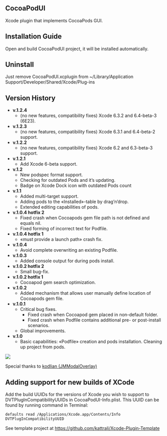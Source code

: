 CocoaPodUI
----------

Xcode plugin that implements CocoaPods GUI.

Installation Guide
------------------

Open and build CocoaPodUI project, it will be installed automatically.

Uninstall
---------
Just remove CocoaPodUI.xcplugin from ~/Library/Application Support/Developer/Shared/Xcode/Plug-ins

Version History
---------------


- **v.1.2.4**
    * (no new features, compatibility fixes) Xcode 6.3.2 and 6.4-beta-3 (6E23).
- **v.1.2.3**
    * (no new features, compatibility fixes) Xcode 6.3.1 and 6.4-beta-2 support.
- **v.1.2.2**
    * (no new features, compatibility fixes) Xcode 6.2 and 6.3-beta-3 support.
- **v.1.2.1**
    * Add Xcode 6-beta support.
- **v.1.2**
    * New podspec format support.
    * Checking for outdated Pods and it’s updating.
    * Badge on Xcode Dock icon with outdated Pods count
- **v.1.1**
    * Added multi-target support.
    * Adding pods to the «Installed»-table by drag’n’drop.
    * Extended editing capabilities of pods.
- **v.1.0.4 hotfix 2**
    * Fixed crash when Cocoapods gem file path is not defined and equals nil.
    * Fixed forming of incorrect text for Podfile.
- **v.1.0.4 hotfix 1**
    * «must provide a launch path» crash fix.
- **v.1.0.4**
    * Avoid complete overwriting an existing Podfile.
- **v.1.0.3**
    * Added console output for during pods install.
- **v.1.0.2 hotfix 2**
    * Small bug-fix.
- **v.1.0.2 hotfix 1**
    * Cocoapod gem search optimization.
- **v.1.0.2**
    * Added mechanism that allows user manually define location of Cocoapods
gem file.
- **v.1.0.1**
    * Critical bug fixes.
        * Fixed crash when Cocoapod gem placed in non-default folder.
        * Fixed crash when Podfile contains additional pre- or post-install
scenarios.
    * Global improvements.
- **v.1.0**
    * Basic capabilities: «Podfile» creation and pods installation. Cleaning up project from pods.

<img src="http://i1199.photobucket.com/albums/aa470/Akki-87/readme.png">

Special thanks to [kodlian (JMModalOverlay)](https://github.com/kodlian/JMModalOverlay)

Adding support for new builds of XCode
--------------------------------------

Add the build UUIDs for the versions of Xcode you wish to support to DVTPlugInCompatibilityUUIDs in CocoaPodUI-Info.plist. This UUID can be found by running command in Terminal:

    defaults read /Applications/Xcode.app/Contents/Info DVTPlugInCompatibilityUUID


See template project at https://github.com/kattrali/Xcode-Plugin-Template

